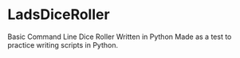# LadsDiceRoller
Basic Command Line Dice Roller Written in Python
Made as a test to practice writing scripts in Python.
